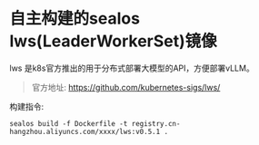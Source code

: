 # 自主构建的sealos lws(LeaderWorkerSet)镜像

lws 是k8s官方推出的用于分布式部署大模型的API，方便部署vLLM。
> 官方地址: https://github.com/kubernetes-sigs/lws/

构建指令:
```shell
sealos build -f Dockerfile -t registry.cn-hangzhou.aliyuncs.com/xxxx/lws:v0.5.1 .
```
